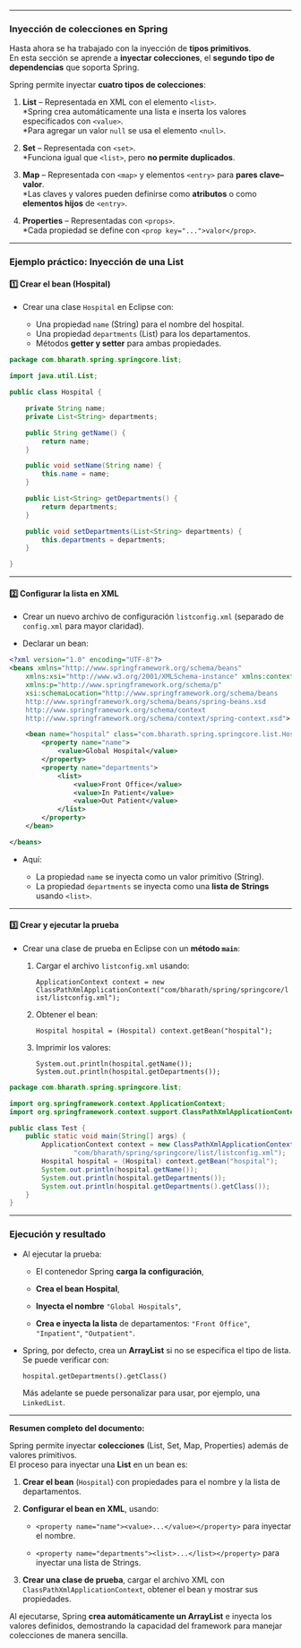 
---

### Inyección de colecciones en Spring

Hasta ahora se ha trabajado con la inyección de **tipos primitivos**.  
En esta sección se aprende a **inyectar colecciones**, el **segundo tipo de dependencias** que soporta Spring.

Spring permite inyectar **cuatro tipos de colecciones**:

1. **List** – Representada en XML con el elemento `<list>`.  
    *Spring crea automáticamente una lista e inserta los valores especificados con `<value>`.  
    *Para agregar un valor `null` se usa el elemento `<null>`.
    
2. **Set** – Representada con `<set>`.  
    *Funciona igual que `<list>`, pero **no permite duplicados**.
    
3. **Map** – Representada con `<map>` y elementos `<entry>` para **pares clave–valor**.  
    *Las claves y valores pueden definirse como **atributos** o como **elementos hijos** de `<entry>`.
    
4. **Properties** – Representadas con `<props>`.  
    *Cada propiedad se define con `<prop key="...">valor</prop>`.
    

---

### Ejemplo práctico: Inyección de una List

#### 1️⃣ Crear el bean (Hospital)

- Crear una clase `Hospital` en Eclipse con:

    - Una propiedad `name` (String) para el nombre del hospital.
    - Una propiedad `departments` (List) para los departamentos.
     - Métodos **getter y setter** para ambas propiedades.

```java
package com.bharath.spring.springcore.list;

import java.util.List;

public class Hospital {

	private String name;
	private List<String> departments;

	public String getName() {
		return name;
	}

	public void setName(String name) {
		this.name = name;
	}

	public List<String> getDepartments() {
		return departments;
	}

	public void setDepartments(List<String> departments) {
		this.departments = departments;
	}

}
```

---

#### 2️⃣ Configurar la lista en XML

- Crear un nuevo archivo de configuración `listconfig.xml` (separado de `config.xml` para mayor claridad).
    
- Declarar un bean:

```xml
<?xml version="1.0" encoding="UTF-8"?>
<beans xmlns="http://www.springframework.org/schema/beans"
	xmlns:xsi="http://www.w3.org/2001/XMLSchema-instance" xmlns:context="http://www.springframework.org/schema/context"
	xmlns:p="http://www.springframework.org/schema/p"
	xsi:schemaLocation="http://www.springframework.org/schema/beans
    http://www.springframework.org/schema/beans/spring-beans.xsd
    http://www.springframework.org/schema/context
    http://www.springframework.org/schema/context/spring-context.xsd">

	<bean name="hospital" class="com.bharath.spring.springcore.list.Hospital">
		<property name="name">
			<value>Global Hospital</value>
		</property>
		<property name="departments">
			<list> 
				<value>Front Office</value>
				<value>In Patient</value>
				<value>Out Patient</value>
			</list>
		</property>
	</bean>

</beans>
```

- Aquí:
    
    - La propiedad `name` se inyecta como un valor primitivo (String).
    - La propiedad `departments` se inyecta como una **lista de Strings** usando `<list>`.


---

#### 3️⃣ Crear y ejecutar la prueba

- Crear una clase de prueba en Eclipse con un **método `main`**:
    
    1. Cargar el archivo `listconfig.xml` usando:
        
        `ApplicationContext context = new ClassPathXmlApplicationContext("com/bharath/spring/springcore/list/listconfig.xml");`
        
    2. Obtener el bean:
        
        `Hospital hospital = (Hospital) context.getBean("hospital");`
        
    3. Imprimir los valores:
        
        `System.out.println(hospital.getName()); System.out.println(hospital.getDepartments());`

```java
package com.bharath.spring.springcore.list;

import org.springframework.context.ApplicationContext;
import org.springframework.context.support.ClassPathXmlApplicationContext;

public class Test {
	public static void main(String[] args) {
		ApplicationContext context = new ClassPathXmlApplicationContext(
				"com/bharath/spring/springcore/list/listconfig.xml");
		Hospital hospital = (Hospital) context.getBean("hospital");
		System.out.println(hospital.getName());
		System.out.println(hospital.getDepartments());
		System.out.println(hospital.getDepartments().getClass());
	}
}

```

---

### Ejecución y resultado

- Al ejecutar la prueba:
    
    - El contenedor Spring **carga la configuración**,
        
    - **Crea el bean Hospital**,
        
    - **Inyecta el nombre** `"Global Hospitals"`,
        
    - **Crea e inyecta la lista** de departamentos: `"Front Office"`, `"Inpatient"`, `"Outpatient"`.
        
- Spring, por defecto, crea un **ArrayList** si no se especifica el tipo de lista.  
    Se puede verificar con:
    
    `hospital.getDepartments().getClass()`
    
    Más adelante se puede personalizar para usar, por ejemplo, una `LinkedList`.
    

---

**Resumen completo del documento:**

Spring permite inyectar **colecciones** (List, Set, Map, Properties) además de valores primitivos.  
El proceso para inyectar una **List** en un bean es:

1. **Crear el bean** (`Hospital`) con propiedades para el nombre y la lista de departamentos.
    
2. **Configurar el bean en XML**, usando:
    
    - `<property name="name"><value>...</value></property>` para inyectar el nombre.
        
    - `<property name="departments"><list>...</list></property>` para inyectar una lista de Strings.
        
3. **Crear una clase de prueba**, cargar el archivo XML con `ClassPathXmlApplicationContext`, obtener el bean y mostrar sus propiedades.
    

Al ejecutarse, Spring **crea automáticamente un ArrayList** e inyecta los valores definidos, demostrando la capacidad del framework para manejar colecciones de manera sencilla.